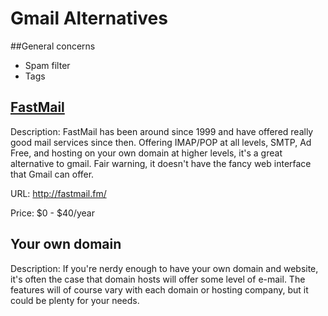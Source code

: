 # Gmail Alternatives

##General concerns

* Spam filter
* Tags

## [FastMail](http://fastmail.fm/)

Description: FastMail has been around since 1999 and have offered really good mail services since then. Offering IMAP/POP at all levels, SMTP, Ad Free, and hosting on your own domain at higher levels, it's a great alternative to gmail. Fair warning, it doesn't have the fancy web interface that Gmail can offer.

URL: http://fastmail.fm/

Price: $0 - $40/year

## Your own domain

Description: If you're nerdy enough to have your own domain and website, it's often the case that domain hosts will offer some level of e-mail. The features will of course vary with each domain or hosting company, but it could be plenty for your needs.